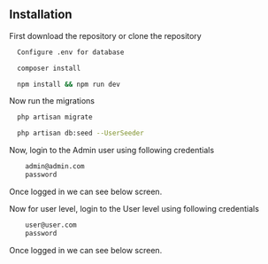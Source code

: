 
## Installation

First download the repository or clone the repository

```bash
  Configure .env for database 
```
    
```bash
  composer install 
```

```bash
  npm install && npm run dev 
```
Now run the migrations 

```bash
  php artisan migrate
```

```bash
  php artisan db:seed --UserSeeder
```


Now, login to the Admin user using following credentials

```bash
    admin@admin.com
    password
```
Once logged in we can see below screen.


Now for user level, login to the User level  using following credentials

```bash
    user@user.com
    password
```
Once logged in we can see below screen.






